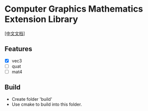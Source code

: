 # Computer Graphics Mathematics Extension Library

[[中文文档]](./docs/index.md)


## Features
- [x] vec3
- [ ] quat
- [ ] mat4

## Build

- Create folder 'build'
- Use cmake to build into this folder.
